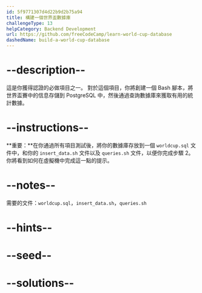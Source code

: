 ```yaml
---
id: 5f9771307d4d22b9d2b75a94
title: 構建一個世界盃數據庫
challengeType: 13
helpCategory: Backend Development
url: https://github.com/freeCodeCamp/learn-world-cup-database
dashedName: build-a-world-cup-database
---
```


# --description--

這是你獲得認證的必做項目之一。 對於這個項目，你將創建一個 Bash 腳本，將世界盃賽中的信息存儲到 PostgreSQL 中，然後通過查詢數據庫來獲取有用的統計數據。

# --instructions--

**重要：**在你通過所有項目測試後，將你的數據庫存放到一個 `worldcup.sql` 文件中，和你的 `insert_data.sh` 文件以及 `queries.sh` 文件，以便你完成步驟 2。 你將看到如何在虛擬機中完成這一點的提示。

# --notes--

需要的文件：`worldcup.sql`，`insert_data.sh`，`queries.sh`

# --hints--

# --seed--

# --solutions--
